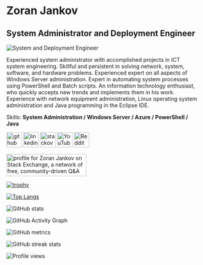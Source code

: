 # Zoran Jankov

## System Administrator and Deployment Engineer

![System and Deployment Engineer](https://www.rccd.edu/admin/ed_services/it/PublishingImages/INFO_TECH_HERO.jpg)

Experienced system administrator with accomplished projects in ICT system engineering. Skillful and persistent in solving network, system, software, and hardware problems. Experienced expert on all aspects of Windows Server administration. Expert in automating system processes using PowerShell and Batch scripts. An information technology enthusiast, who quickly accepts new trends and implements them in his work. Experience with network equipment administration, Linux operating system administration and Java programming in the Eclipse IDE.

Skills: **System Administration / Windows Server / Azure / PowerShell / Java**

[<img src='https://cdn.jsdelivr.net/npm/simple-icons@3.0.1/icons/github.svg' alt='github' height='40'>](https://github.com/Zoran-Jankov)  [<img src='https://cdn.jsdelivr.net/npm/simple-icons@3.0.1/icons/linkedin.svg' alt='linkedin' height='40'>](https://www.linkedin.com/in/Zoran-Jankov/)  [<img src='https://cdn.jsdelivr.net/npm/simple-icons@3.0.1/icons/stackoverflow.svg' alt='stackoverflow' height='40'>](https://stackoverflow.com/users/9361512/zoran-jankov)  [<img src='https://cdn.jsdelivr.net/npm/simple-icons@3.0.1/icons/youtube.svg' alt='YouTube' height='40'>](https://www.youtube.com/channel/UCW4aqkdfF_BOTTYblGmTQ3A)  [<img src='https://cdn.jsdelivr.net/npm/simple-icons@3.0.1/icons/reddit.svg' alt='Reddit' height='40'>](https://www.reddit.com/user/Emperor_Zoran)

<a href="https://stackexchange.com/users/12947676/zoran-jankov"><img src="https://stackexchange.com/users/flair/12947676.png" width="208" height="58" alt="profile for Zoran Jankov on Stack Exchange, a network of free, community-driven Q&amp;A sites" title="profile for Zoran Jankov on Stack Exchange, a network of free, community-driven Q&amp;A sites" /></a>

[![trophy](https://github-profile-trophy.vercel.app/?username=Zoran-Jankov)](https://github.com/ryo-ma/github-profile-trophy)

[![Top Langs](https://github-readme-stats.vercel.app/api/top-langs/?username=Zoran-Jankov)](https://github.com/anuraghazra/github-readme-stats)

![GitHub stats](https://github-readme-stats.vercel.app/api?username=Zoran-Jankov&show_icons=true&count_private=true)  

![GitHub Activity Graph](https://activity-graph.herokuapp.com/graph?username=Zoran-Jankov)  

![GitHub metrics](https://metrics.lecoq.io/Zoran-Jankov)  

![GitHub streak stats](https://github-readme-streak-stats.herokuapp.com/?user=Zoran-Jankov)  

![Profile views](https://gpvc.arturio.dev/Zoran-Jankov)  
